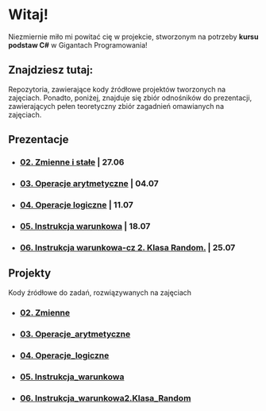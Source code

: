 # Witaj!
Niezmiernie miło mi powitać cię w projekcie, stworzonym na potrzeby **kursu podstaw C#** w Gigantach Programowania!

## Znajdziesz tutaj:
Repozytoria, zawierające kody źródłowe projektów tworzonych na zajęciach. Ponadto, poniżej, znajduje się zbiór odnośników do prezentacji, zawierających pełen teoretyczny zbiór zagadnień omawianych na zajęciach.

## Prezentacje

- ### [ 02. Zmienne i stałe](http://michcia.pl/csharp/02.zmienne_stale/02.zmienne-stale.pdf) | 27.06
- ### [03. Operacje arytmetyczne](https://www.michcia.pl/csharp/03.operacje_arytmetyczne/03.operacje-arytmetyczne.pdf) | 04.07
- ### [04. Operacje logiczne](https://www.michcia.pl/csharp/04.operacje_logiczne/04.operatory-logiczne_rzutowanie.pdf) | 11.07
- ### [05. Instrukcja warunkowa](https://www.michcia.pl/csharp/05.instrukcja_warunkowa/05.instrukcja_if.pdf) | 18.07
- ### [06. Instrukcja warunkowa-cz 2. Klasa Random.](#) | 25.07

## Projekty

Kody źródłowe do zadań, rozwiązywanych na zajęciach

- ### [02. Zmienne](https://github.com/GiganciCS/02.Zmienne)
- ### [03. Operacje_arytmetyczne](https://github.com/GiganciCS/03.Operacje_arytmetyczne)
- ### [04. Operacje_logiczne](https://github.com/GiganciCS/04.Operacje_logiczne)
- ### [05. Instrukcja_warunkowa](https://github.com/GiganciCS/05.Instrukcja_warunkowa)
- ### [06. Instrukcja_warunkowa2.Klasa_Random](#)
